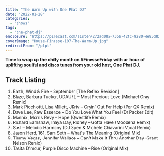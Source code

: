 ```yaml
---
title: "The Warm Up with One Phat DJ"
date: "2022-01-28"
categories:
  - "shows"
tags:
  - "one-phat-dj"
enclosure: "https://pinecast.com/listen/272ad08a-735b-42fc-9280-de85d82c844a.mp3 143645283 audio/mpeg "
coverImage: "House-Finesse-107-The-Warm-Up.jpg"
redirectFrom: "/plpt"
---
```


**Time to wrap up the chilly month on #FinesseFriday with an hour of uplifting soulful and disco tunes from your old host, One Phat DJ.**

## Track Listing

1. Earth, Wind & Fire - September \[The Reflex Revision\]
2. Blaze, Barbara Tucker, UDAUFL – Most Precious Love (Michael Gray Remix)
3. Mark Picchiotti, Lisa Millett, JKriv – Cryin' Out For Help (Per QX Remix)
4. Dave Lee, Raw Essence – Do You Love What You Feel (Dr Packer Edit)
5. Mannix, Morris Revy – Hope (Qwestlife Remix)
6. Richard Earnshaw, Inaya Day, Ridney – Gotta Have (Moodena Remix)
7. S.e.l – Melodic Harmony (DJ Spen & Michele Chiavarini Vocal Remix)
8. Jason Herd, 161, Sam Seth – What's The Meaning (Original Mix)
9. Timmy Vegas, Jennifer Wallace – Can't Make It Thru Another Day (Grant Nelson Remix)
10. Tasita D'mour, Purple Disco Machine – Rise (Original Mix)
